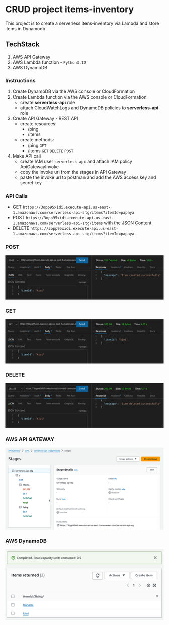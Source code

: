 # CRUD project items-inventory

This project is to create a serverless itens-inventory via Lambda and store items in Dynamodb

## TechStack

1. AWS API Gateway
2. AWS Lambda function - `Python3.12`
3. AWS DynamoDB

### Instructions

1. Create DynamoDB via the AWS console or CloudFormation
2. Create Lambda function via the AWS console or CloudFormation
    - create **serverless-api** role
    - attach CloudWatchLogs and DynamoDB policies to **serverless-api** role
3. Create API Gateway - REST API
    - create resources:
      - /ping
      - /items
    - create methods:
      - /ping
        `GET`
      - /items
        `GET`
        `DELETE`
        `POST`
4. Make API call
    - create IAM user `serverless-api` and attach IAM policy ApiGatewayInvoke
    - copy the invoke url from the stages in API Gateway
    - paste the invoke url to postman and add the AWS access key and secret key

### API Calls

- GET `https://3opp95xidi.execute-api.us-east-1.amazonaws.com/serverless-api-stg/items?itemId=papaya`
- POST `https://3opp95xidi.execute-api.us-east-1.amazonaws.com/serverless-api-stg/items` with the JSON Content
- DELETE `https://3opp95xidi.execute-api.us-east-1.amazonaws.com/serverless-api-stg/items?itemId=papaya`

### POST

![POST](/serverless/crud_project_aws_lambda_dynamodb/pics/POST.png)

### GET

![POST](/serverless/crud_project_aws_lambda_dynamodb/pics/GET.png)

### DELETE

![POST](/serverless/crud_project_aws_lambda_dynamodb/pics/DELETE.png)

### AWS API GATEWAY

![POST](/serverless/crud_project_aws_lambda_dynamodb/pics/API-GATEWAY.png)

### AWS DynamoDB

![POST](/serverless/crud_project_aws_lambda_dynamodb/pics/DynamoDB.png)
